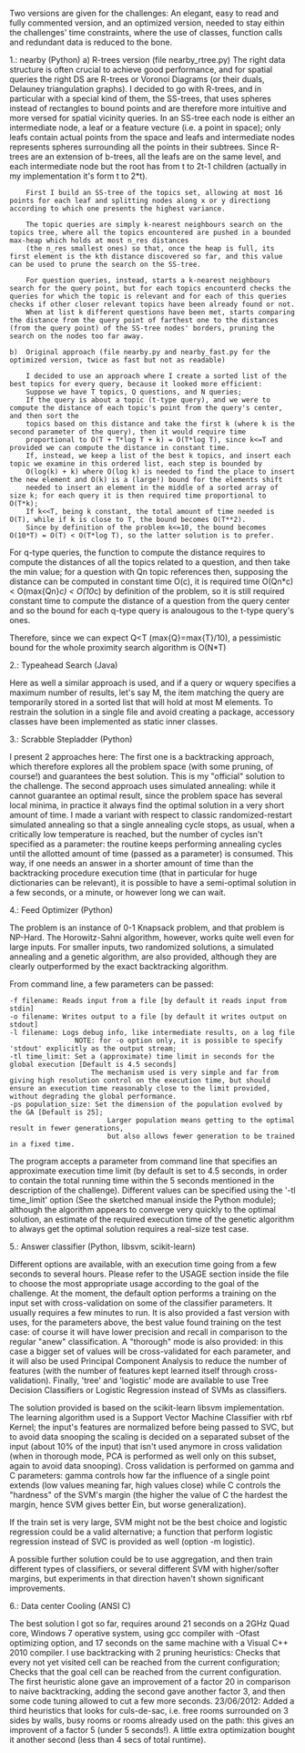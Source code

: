 Two versions are given for the challenges:
An elegant, easy to read and fully commented version, and an optimized version, needed to stay eithin the challenges' time constraints, where the use of classes, function calls and redundant data is reduced to the bone.


1.: nearby (Python)
	a)	R-trees version (file nearby_rtree.py)
		The right data structure is often crucial to achieve good performance, and for spatial queries the right DS are R-trees or Voronoi Diagrams (or their duals, Delauney triangulation graphs).
		I decided to go with R-trees, and in particular with a special kind of them, the SS-trees, that uses spheres instead of rectangles to bound points and are therefore
		more intuitive and more versed for spatial vicinity queries.
		In an SS-tree each node is either an intermediate node, a leaf or a feature vecture (i.e. a point in space); only leafs contain actual points from the space and
		leafs and intermediate nodes represents spheres surrounding all the points in their subtrees. Since R-trees are an extension of b-trees, all the leafs are on the same level,
		and each intermediate node but the root has from t to 2t-1 children (actually in my implementation it's form t to 2*t).
		
		First I build an SS-tree of the topics set, allowing at most 16 points for each leaf and splitting nodes along x or y directiong according to which one presents the highest variance.
		
		The topic queries are simply k-nearest neighbours search on the topics tree, where all the topics encountered are pushed in a bounded max-heap which holds at most n_res distances
        (the n_res smallest ones) so that, once the heap is full, its first element is the kth distance discovered so far, and this value can be used to prune the search on the SS-tree.
       
		For question queries, instead, starts a k-nearest neighbours search for the query point, but for each topics encounterd checks the queries for which the topic is relevant and for each of this queries checks if other closer relevant topics have been already found or not.
		When at list k different questions have been met, starts comparing the distance from the query point of farthest one to the distances (from the query point) of the SS-tree nodes' borders, pruning the search on the nodes too far away.

	b)	Original approach (file nearby.py and nearby_fast.py for the optimized version, twice as fast but not as readable)
	
		I decided to use an approach where I create a sorted list of the best topics for every query, because it looked more efficient:
		Suppose we have T topics, Q questions, and N queries;
		If the query is about a topic (t-type query), and we were to compute the distance of each topic's point from the query's center, and then sort the
		topics based on this distance and take the first k (where k is the second parameter of the query), then it would require time
		proportional to O(T + T*log T + k) = O(T*log T), since k<=T and provided we can compute the distance in constant time.
		If, instead, we keep a list of the best k topics, and insert each topic we examine in this ordered list, each step is bounded by
		O(log(k) + k) where O(log k) is needed to find the place to insert the new element and O(k) is a (large!) bound for the elements shift
		needed to insert an element in the middle of a sorted array of size k; for each query it is then required time proportional to O(T*k);
		If k<<T, being k constant, the total amount of time needed is O(T), while if k is close to T, the bound becomes O(T**2).
		Since by definition of the problem k<=10, the bound becomes O(10*T) = O(T) < O(T*log T), so the latter solution is to prefer.

For q-type queries, the function to compute the distance requires to compute the distances of all the topics related to a question, 
and then take the min value; for a question with Qn topic references then, supposing the distance can be computed in constant time O(c),
it is required time O(Qn*c) < O(max{Qn}*c) < O(10*c) by definition of the problem, so it is still required constant time to compute the
distance of a question from the query center and so the bound for each q-type query is analougous to the t-type query's ones.

Therefore, since we can expect Q<T (max{Q}=max{T}/10), a pessimistic bound for the whole proximity search algorithm is O(N*T)

2.: Typeahead Search (Java)

Here as well a similar approach is used, and if a query or wquery specifies a maximum number of results, let's say M, the item matching the query are temporarily stored in a sorted list that will hold at most M elements.
To restrain the solution in a single file and avoid creating a package, accessory classes have been implemented as static inner classes.

3.: Scrabble Stepladder (Python)

I present 2 approaches here:
The first one is a backtracking approach, which therefore explores all the problem space (with some pruning, of course!) and guarantees the best solution. This is my "official" solution to the challenge.
The second approach uses simulated annealing: while it cannot guarantee an optimal result, since the problem space has several local minima, in practice it always find the optimal solution in a very short amount of time. I made a variant with respect to classic randomized-restart simulated annealing so that a single annealing cycle stops, as usual, when a critically low temperature is reached, but the number of cycles isn't specified as a parameter: the routine keeps performing annealing cycles until the allotted amount of time (passed as a parameter) is consumed. This way, if one needs an answer in a shorter amount of time than the backtracking procedure execution time (that in particular for huge dictionaries can be relevant), it is possible to have a semi-optimal solution in a few seconds, or a minute, or however long we can wait. 

4.: Feed Optimizer (Python)

The problem is an instance of 0-1 Knapsack problem, and that problem is NP-Hard.
The Horowitz-Sahni algorithm, however, works quite well even for large inputs.
For smaller inputs, two randomized solutions, a simulated annealing and a genetic algorithm, are also provided, although they are clearly outperformed by the exact backtracking algorithm.
 

From command line, a few parameters can be passed:

    -f filename: Reads input from a file [by default it reads input from stdin]
    -o filename: Writes output to a file [by default it writes output on stdout]
    -l filename: Logs debug info, like intermediate results, on a log file
                    NOTE: for -o option only, it is possible to specify 'stdout' explicitly as the output stream;
    -tl time_limit: Set a (approximate) time limit in seconds for the global execution [Default is 4.5 seconds]
                        The mechanism used is very simple and far from giving high resolution control on the execution time, but should ensure an execution time reasonably close to the limit provided, without degrading the global performance.
    -ps population_size: Set the dimension of the population evolved by the GA [Default is 25];
                            Larger population means getting to the optimal result in fewer generations,
                            but also allows fewer generation to be trained in a fixed time.

The program accepts a parameter from command line that specifies an approximate execution time limit (by default is set to 4.5 seconds, in order to contain the total running time within the 5 seconds mentioned in the description of the challenge). Different values can be specified using the '-tl time_limit' option (See the sketched manual inside the Python module); although the algorithm appears to converge very quickly to the optimal solution, an estimate of the required execution time of the genetic algorithm to always get the optimal solution requires a real-size test case.

5.: Answer classifier (Python, libsvm, scikit-learn)

Different options are available, with an execution time going from a few seconds to several hours. Please refer to the USAGE section inside the file to choose the most appropriate usage according to the goal of the challenge. At the moment, the default option performs a training on the input set with cross-validation on some of the classifier parameters. It usually requires a few minutes to run. It is also provided a fast version with uses, for the parameters above, the best value found training on the test case: of course it will have lower precision and recall in comparison to the regular "anew" classification.
A "thorough" mode is also provided: in this case a bigger set of values will be cross-validated for each parameter, and it will also be used Principal Component Analysis to reduce the number of features (with the number of features kept learned itself through cross-validation).
Finally, 'tree' and 'logistic' mode are available to use Tree Decision Classifiers or Logistic Regression instead of SVMs as classifiers.

The solution provided is based on the scikit-learn libsvm implementation.
The learning algorithm used is a Support Vector Machine Classifier with rbf Kernel; the input's features are normalized before being passed to SVC, but to avoid data snooping the scaling is decided on a separated subset of the input (about 10% of the input) that isn't used anymore in cross validation (when in thorough mode, PCA is performed as well only on this subset, again to avoid data snooping).
Cross validation is performed on gamma and C parameters: gamma controls how far the influence of a single point extends (low values meaning far, high values close) while C controls the "hardness" of the SVM's margin (the higher the value of C the hardest the margin, hence SVM gives better Ein, but worse generalization).

If the train set is very large, SVM might not be the best choice and logistic regression could be a valid alternative; a function that perform logistic regression instead of SVC is provided as well (option -m logistic).

A possible further solution could be to use aggregation, and then train different types of classifiers, or several different SVM with higher/softer margins, but experiments in that direction haven't shown significant improvements.

6.: Data center Cooling (ANSI C)

The best solution I got so far, requires around 21 seconds on a 2GHz Quad core, Windows 7 operative system, using gcc compiler with -Ofast optimizing option, and 17 seconds on the same machine with a Visual C++ 2010 compiler.
I use backtracking with 2 pruning heuristics:
Checks that every not yet visited cell can be reached from the current configuration;
Checks that the goal cell can be reached from the current configuration.
The first heuristic alone gave an improvement of a factor 20 in comparison to naive backtracking, adding the second gave another factor 3, and then some code tuning allowed to cut a few more seconds.
23/06/2012:	Added a third heuristics that looks for culs-de-sac, i.e. free rooms surrounded on 3 sides by walls, busy rooms or rooms already used on the path: this gives an improvent of a factor 5 (under 5 seconds!).
			A little extra optimization bought it another second (less than 4 secs of total runtime).
